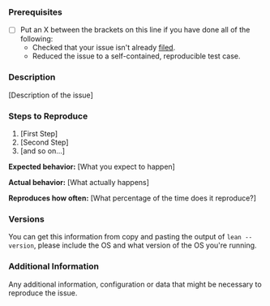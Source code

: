 ### Prerequisites

* [ ] Put an X between the brackets on this line if you have done all of the following:
    * Checked that your issue isn't already [filed](https://github.com/leanprover/lean4/issues).
    * Reduced the issue to a self-contained, reproducible test case.

### Description

[Description of the issue]

### Steps to Reproduce

1. [First Step]
2. [Second Step]
3. [and so on...]

**Expected behavior:** [What you expect to happen]

**Actual behavior:** [What actually happens]

**Reproduces how often:** [What percentage of the time does it reproduce?]

### Versions

You can get this information from copy and pasting the output of `lean --version`,
please include the OS and what version of the OS you're running.

### Additional Information

Any additional information, configuration or data that might be necessary to reproduce the issue.
